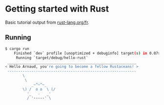 # Getting started with Rust

Basic tutorial output from [rust-lang.org/fr](https://www.rust-lang.org/fr).

## Running

```bash
$ cargo run
    Finished `dev` profile [unoptimized + debuginfo] target(s) in 0.07s
     Running `target/debug/hello-rust`
 ___________________________________________________________
< Hello Arnaud, you're going to become a fellow Rustaceans! >
 -----------------------------------------------------------
        \
         \
            _~^~^~_
        \) /  o o  \ (/
          '_   -   _'
          / '-----' \

```